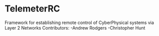 # TelemeterRC
Framework for establishing remote control of CyberPhysical systems via Layer 2 Networks
Contributors:
-Andrew Rodgers
-Christopher Hunt
